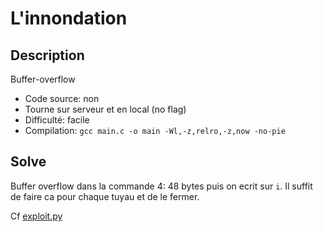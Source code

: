 # L'innondation

## Description

Buffer-overflow

- Code source: non
- Tourne sur serveur et en local (no flag)
- Difficulté: facile
- Compilation: `gcc main.c -o main -Wl,-z,relro,-z,now -no-pie`

## Solve

Buffer overflow dans la commande 4: 48 bytes puis on ecrit sur `i`.
Il suffit de faire ca pour chaque tuyau et de le fermer.

Cf [exploit.py](exploit.py)